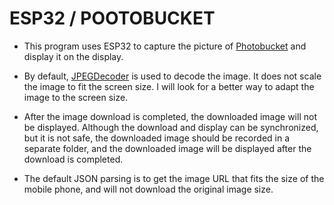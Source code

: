 ESP32 / POOTOBUCKET 
=====================

- This program uses ESP32 to capture the picture of [Photobucket](http://photobucket.com/) and display it on the display.
  
- By default, [JPEGDecoder](https://github.com/Bodmer/JPEGDecoder) is used to decode the image. It does not scale the image to fit the screen size. I will look for a better way to adapt the image to the screen size.
  
- After the image download is completed, the downloaded image will not be displayed. Although the download and display can be synchronized, but it is not safe, the downloaded image should be recorded in a separate folder, and the downloaded image will be displayed after the download is completed.

- The default JSON parsing is to get the image URL that fits the size of the mobile phone, and will not download the original image size.
